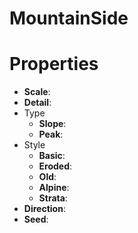 # MountainSide


# Properties

- **Scale**: 
- **Detail**: 
- Type
  - **Slope**: <desc>
  - **Peak**: <desc>
- Style
  - **Basic**: <desc>
  - **Eroded**: <desc>
  - **Old**: <desc>
  - **Alpine**: <desc>
  - **Strata**: <desc>
- **Direction**: 
- **Seed**: 



